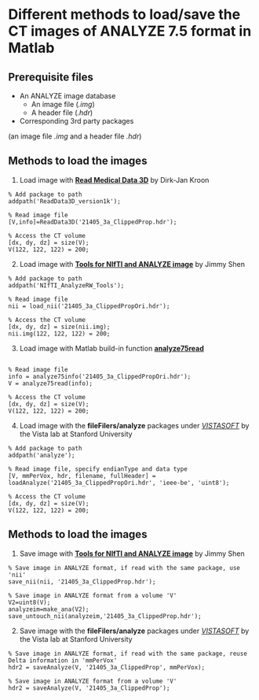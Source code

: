 # Different methods to load/save the CT images of ANALYZE 7.5 format in Matlab 

## Prerequisite files
* An ANALYZE image database
  * An image file (*.img*)
  * A header file (*.hdr*)
* Corresponding 3rd party packages

(an image file *.img* and a header file *.hdr*)

## Methods to load the images
1. Load image with [**Read Medical Data 3D**](https://www.mathworks.com/matlabcentral/fileexchange/29344-read-medical-data-3d) by Dirk-Jan Kroon

```
% Add package to path
addpath('ReadData3D_version1k');

% Read image file
[V,info]=ReadData3D('21405_3a_ClippedProp.hdr');

% Access the CT volume
[dx, dy, dz] = size(V);
V(122, 122, 122) = 200;

```

2. Load image with [**Tools for NIfTI and ANALYZE image**](https://www.mathworks.com/matlabcentral/fileexchange/8797-tools-for-nifti-and-analyze-image) by Jimmy Shen

```
% Add package to path
addpath('NIfTI_AnalyzeRW_Tools');

% Read image file
nii = load_nii('21405_3a_ClippedPropOri.hdr');

% Access the CT volume
[dx, dy, dz] = size(nii.img);
nii.img(122, 122, 122) = 200;

```

3. Load image with Matlab build-in function [**analyze75read**](https://www.mathworks.com/help/images/ref/analyze75read.html)

```

% Read image file
info = analyze75info('21405_3a_ClippedPropOri.hdr');
V = analyze75read(info);

% Access the CT volume
[dx, dy, dz] = size(V);
V(122, 122, 122) = 200;

```

4. Load image with the **fileFilers/analyze** packages under [*VISTASOFT*](https://github.com/patdonnelly/vistalab) by the Vista lab at Stanford University

```
% Add package to path
addpath('analyze');

% Read image file, specify endianType and data type
[V, mmPerVox, hdr, filename, fullHeader] = loadAnalyze('21405_3a_ClippedPropOri.hdr', 'ieee-be', 'uint8');

% Access the CT volume
[dx, dy, dz] = size(V);
V(122, 122, 122) = 200;

```


## Methods to load the images

1. Save image with [**Tools for NIfTI and ANALYZE image**](https://www.mathworks.com/matlabcentral/fileexchange/8797-tools-for-nifti-and-analyze-image) by Jimmy Shen

```
% Save image in ANALYZE format, if read with the same package, use 'nii'
save_nii(nii, '21405_3a_ClippedProp.hdr');

% Save image in ANALYZE format from a volume 'V'
V2=uint8(V);
analyzeim=make_ana(V2);
save_untouch_nii(analyzeim,'21405_3a_ClippedProp.hdr');
```

2. Save image with the **fileFilers/analyze** packages under [*VISTASOFT*](https://github.com/patdonnelly/vistalab) by the Vista lab at Stanford University

```
% Save image in ANALYZE format, if read with the same package, reuse Delta information in 'mmPerVox'
hdr2 = saveAnalyze(V, '21405_3a_ClippedProp', mmPerVox);

% Save image in ANALYZE format from a volume 'V'
hdr2 = saveAnalyze(V, '21405_3a_ClippedProp');
```


